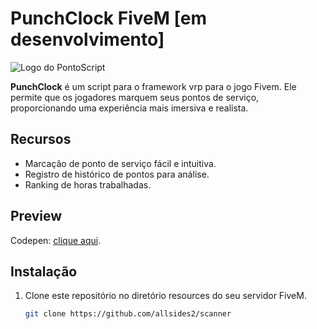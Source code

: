 # PunchClock FiveM [em desenvolvimento]

![Logo do PontoScript](url_da_imagem_logo.png)

**PunchClock** é um script para o framework vrp para o jogo Fivem. Ele permite que os jogadores marquem seus pontos de serviço, proporcionando uma experiência mais imersiva e realista.

## Recursos

- Marcação de ponto de serviço fácil e intuitiva.
- Registro de histórico de pontos para análise.
- Ranking de horas trabalhadas.


## Preview

Codepen: [clique aqui](https://codepen.io/allsides/pen/jOJbjXa).


## Instalação

1. Clone este repositório no diretório resources do seu servidor FiveM.
   ```bash
   git clone https://github.com/allsides2/scanner


